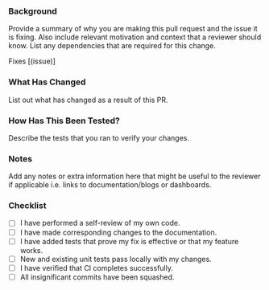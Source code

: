 <!-- markdownlint-disable MD041 -->

### Background

Provide a summary of why you are making this pull request and the issue it is fixing. Also include relevant motivation and context that a reviewer should know. List any dependencies that are required for this change.

Fixes [(issue)]

### What Has Changed

List out what has changed as a result of this PR.

### How Has This Been Tested?

Describe the tests that you ran to verify your changes.

### Notes

Add any notes or extra information here that might be useful to the reviewer if applicable i.e. links to documentation/blogs or dashboards.

### Checklist

-   [ ] I have performed a self-review of my own code.
-   [ ] I have made corresponding changes to the documentation.
-   [ ] I have added tests that prove my fix is effective or that my feature works.
-   [ ] New and existing unit tests pass locally with my changes.
-   [ ] I have verified that CI completes successfully.
-   [ ] All insignificant commits have been squashed.
